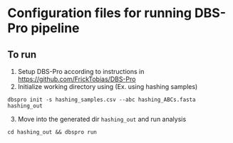 # Configuration files for running DBS-Pro pipeline

## To run 
1. Setup DBS-Pro according to instructions in https://github.com/FrickTobias/DBS-Pro
2. Initialize working directory using (Ex. using hashing samples)

```{bash}
dbspro init -s hashing_samples.csv --abc hashing_ABCs.fasta hashing_out
```

3. Move into the generated dir `hashing_out` and run analysis

```{bash}
cd hashing_out && dbspro run
```
